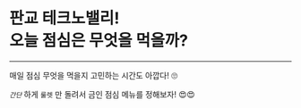 # 판교 테크노밸리! <br> 오늘 점심은 무엇을 먹을까?
<hr>
매일 점심 무엇을 먹을지 고민하는 시간도 아깝다! 🙄

<i>`간단`</i></h3> 하게 `룰렛` 만 돌려서 금인 점심 메뉴를 정해보자! 😍😍
